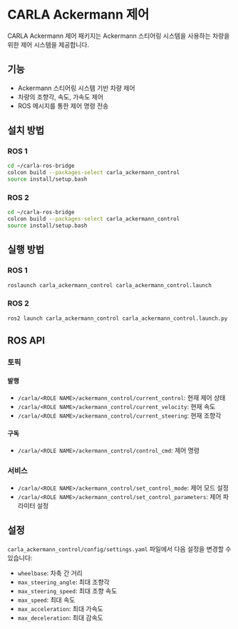 # CARLA Ackermann 제어

CARLA Ackermann 제어 패키지는 Ackermann 스티어링 시스템을 사용하는 차량을 위한 제어 시스템을 제공합니다.

## 기능

- Ackermann 스티어링 시스템 기반 차량 제어
- 차량의 조향각, 속도, 가속도 제어
- ROS 메시지를 통한 제어 명령 전송

## 설치 방법

### ROS 1

```sh
cd ~/carla-ros-bridge
colcon build --packages-select carla_ackermann_control
source install/setup.bash
```

### ROS 2

```sh
cd ~/carla-ros-bridge
colcon build --packages-select carla_ackermann_control
source install/setup.bash
```

## 실행 방법

### ROS 1

```sh
roslaunch carla_ackermann_control carla_ackermann_control.launch
```

### ROS 2

```sh
ros2 launch carla_ackermann_control carla_ackermann_control.launch.py
```

## ROS API

### 토픽

#### 발행
- `/carla/<ROLE NAME>/ackermann_control/current_control`: 현재 제어 상태
- `/carla/<ROLE NAME>/ackermann_control/current_velocity`: 현재 속도
- `/carla/<ROLE NAME>/ackermann_control/current_steering`: 현재 조향각

#### 구독
- `/carla/<ROLE NAME>/ackermann_control/control_cmd`: 제어 명령

### 서비스
- `/carla/<ROLE NAME>/ackermann_control/set_control_mode`: 제어 모드 설정
- `/carla/<ROLE NAME>/ackermann_control/set_control_parameters`: 제어 파라미터 설정

## 설정

`carla_ackermann_control/config/settings.yaml` 파일에서 다음 설정을 변경할 수 있습니다:

- `wheelbase`: 차축 간 거리
- `max_steering_angle`: 최대 조향각
- `max_steering_speed`: 최대 조향 속도
- `max_speed`: 최대 속도
- `max_acceleration`: 최대 가속도
- `max_deceleration`: 최대 감속도 